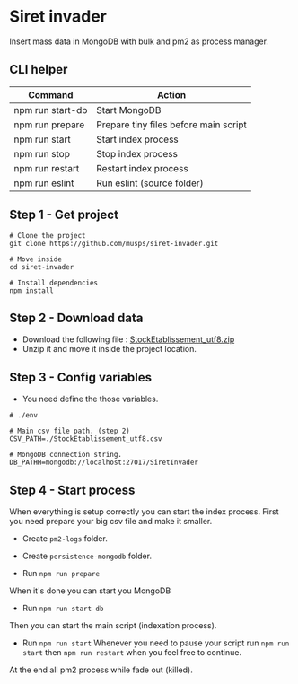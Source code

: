 # Siret invader 

Insert mass data in MongoDB with bulk and pm2 as process manager.

## CLI helper

| Command | Action |
| --- | --- |
| npm run start-db | Start MongoDB |
| npm run prepare | Prepare tiny files before main script |
| npm run start | Start index process |
| npm run stop | Stop index process |
| npm run restart | Restart index process |
| npm run eslint | Run eslint (source folder) |


## Step 1 - Get project
```
# Clone the project
git clone https://github.com/musps/siret-invader.git

# Move inside
cd siret-invader

# Install dependencies
npm install

```

## Step 2 - Download data

* Download the following file : [StockEtablissement_utf8.zip](https://www.data.gouv.fr/fr/datasets/r/7e73e851-3b07-45e6-a29a-506733eafb2d)
* Unzip it and move it inside the project location.

## Step 3 - Config variables
* You need define the those variables.
```
# ./env

# Main csv file path. (step 2)
CSV_PATH=./StockEtablissement_utf8.csv

# MongoDB connection string.
DB_PATHH=mongodb://localhost:27017/SiretInvader
```

## Step 4 - Start process

When everything is setup  correctly you can start the index process.
First you need prepare your big csv file and make it smaller.

* Create `pm2-logs` folder.

* Create `persistence-mongodb` folder.

* Run `npm run prepare` 

When it's done you can start you MongoDB

* Run `npm run start-db`

Then you can start the main script (indexation process).

* Run `npm run start`
Whenever you need to pause your script run `npm run start` then `npm run restart` when you feel free to continue.

At the end all pm2 process while fade out (killed).